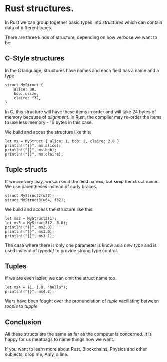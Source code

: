 # Rust structures.

In Rust we can group together basic types into *structures*
which can contain data of different types.

There are three kinds of structure, depending on how verbose we want to be:

## C-Style structures

In the C language, structures have names and each field has a name and a type

```
struct MyStruct {
    alice: u8,
    bob: usize,
    claire: f32,
}
```

In C, this structure will have these items in order and will take
24 bytes of memory because of *alignment*. In Rust, the compiler may re-order the items
to use less memory - 16 bytes in this case.

We build and acces the structure like this:

```
let ms = MyStruct { alice: 1, bob: 2, claire: 2.0 }
println!("{}", ms.alice);
println!("{}", ms.bob);
println!("{}", ms.claire);
```

## Tuple structs

If we are very lazy, we can omit the field names, but keep the struct
name. We use parentheses instead of curly braces.

```
struct MyStruct2(u32);
struct MyStruct3(u64, f32);
```

We build and access the structure like this:

```
let ms2 = MyStruct2(1);
let ms3 = MyStruct3(2, 3.0);
println!("{}", ms2.0);
println!("{}", ms3.0);
println!("{}", ms3.1);
```

The case where there is only one parameter is know as a *new type*
and is used instead of *typedef* to provide strong type control.

## Tuples

If we are even lazier, we can omit the struct name too.

```
let ms4 = (1, 1.0, "hello");
println!("{}", ms4.2);
```

Wars have been fought over the pronunciation of *tuple* vacillating
between *toople* to *tupple*

## Conclusion

All these structs are the same as far as the computer is concerned.
It is happy for us meatbags to name things how we want.

If you want to learn more about Rust, Blockchains, Physics and other
subjects, drop me, Amy, a line.
